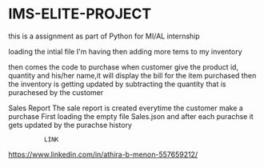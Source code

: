 # IMS-ELITE-PROJECT
this is a assignment as part of Python for MI/AL internship

loading the intial file I'm having
then adding more tems to my inventory


then comes the code to purchase
when customer give the product id, quantity and his/her name,it will display the bill for the item purchased
then the inventory is getting updated by subtracting the quantity that is purachesed by the customer

Sales Report
The sale report is created everytime the customer make a purchase
First loading the empty file Sales.json and after each purachse it gets updated by the purachse history



              LINK
https://www.linkedin.com/in/athira-b-menon-557659212/
